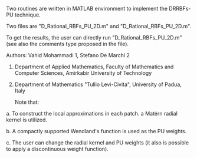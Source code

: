 Two routines are written in MATLAB environment to implement the DRRBFs-PU technique. 

Two files are "D_Rational_RBFs_PU_2D.m" and "D_Rational_RBFs_PU_2D.m". 

To get the results, the user can directly run "D_Rational_RBFs_PU_2D.m" (see also the comments type proposed in the file).

Authors: Vahid Mohammadi 1, Stefano De Marchi 2

1. Department of Applied Mathematics,
  Faculty of Mathematics and Computer Sciences, 
  Amirkabir University of Technology

2. Department of Mathematics "Tullio Levi-Civita",
   University of Padua, Italy

   
   Note that:
   
a. To construct the local approximations in each patch. a Matérn radial kernel is utilized.

b. A compactly supported Wendland's function is used as the PU weights.

c. The user can change the radial kernel and PU weights (it also is possible to apply a discontinuous weight function).
